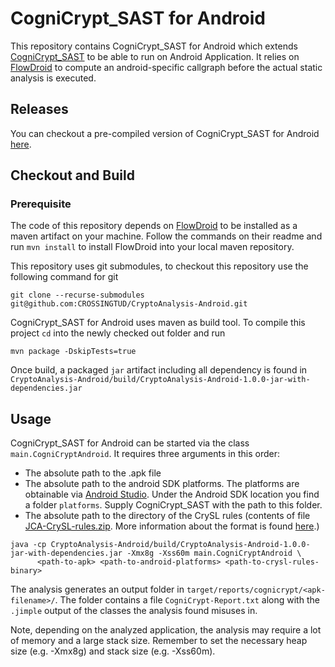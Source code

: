 # CogniCrypt_SAST for Android

This repository contains CogniCrypt_SAST for Android which extends [CogniCrypt_SAST](https://github.com/CROSSINGTUD/CryptoAnalysis) to be able to run on Android Application.
It relies on [FlowDroid](https://github.com/secure-software-engineering/FlowDroid) to compute an android-specific callgraph before the actual static analysis is executed.

## Releases

You can checkout a pre-compiled version of CogniCrypt_SAST for Android [here](https://github.com/CROSSINGTUD/CryptoAnalysis-Android/releases).

## Checkout and Build

### Prerequisite

The code of this repository depends on [FlowDroid](https://github.com/secure-software-engineering/FlowDroid) to be installed as a maven artifact on your machine.
Follow the commands on their readme and run `mvn install` to install FlowDroid into your local maven repository.

This repository uses git submodules, to checkout this repository use the following command for git

```git clone --recurse-submodules git@github.com:CROSSINGTUD/CryptoAnalysis-Android.git```

CogniCrypt_SAST for Android uses maven as build tool. To compile this project `cd` into the newly checked out folder and run

```mvn package -DskipTests=true```

Once build, a packaged  `jar` artifact including all dependency is found in `CryptoAnalysis-Android/build/CryptoAnalysis-Android-1.0.0-jar-with-dependencies.jar` 

## Usage

CogniCrypt_SAST for Android can be started via the class `main.CogniCryptAndroid`. It requires three arguments in this order: 
* The absolute path to the .apk file
* The absolute path to the android SDK platforms. The platforms are obtainable via [Android Studio](https://developer.android.com/studio/releases/platforms). Under the Android SDK location you find a folder `platforms`. Supply CogniCrypt_SAST with the path to this folder.
* The absolute path to the directory of the CrySL rules (contents of file [JCA-CrySL-rules.zip](https://github.com/CROSSINGTUD/CryptoAnalysis/releases/tag/v1.0.0). More information about the format is found [here](https://github.com/CROSSINGTUD/CryptoAnalysis/).)

```
java -cp CryptoAnalysis-Android/build/CryptoAnalysis-Android-1.0.0-jar-with-dependencies.jar -Xmx8g -Xss60m main.CogniCryptAndroid \
      <path-to-apk> <path-to-android-platforms> <path-to-crysl-rules-binary>
```
The analysis generates an output folder in `target/reports/cognicrypt/<apk-filename>/`. The folder contains a file `CogniCrypt-Report.txt` along with the `.jimple` output of the classes the analysis found misuses in. 

Note, depending on the analyzed application, the analysis may require a lot of memory and a large stack size. Remember to set the necessary heap size (e.g. -Xmx8g) and stack size (e.g. -Xss60m).
